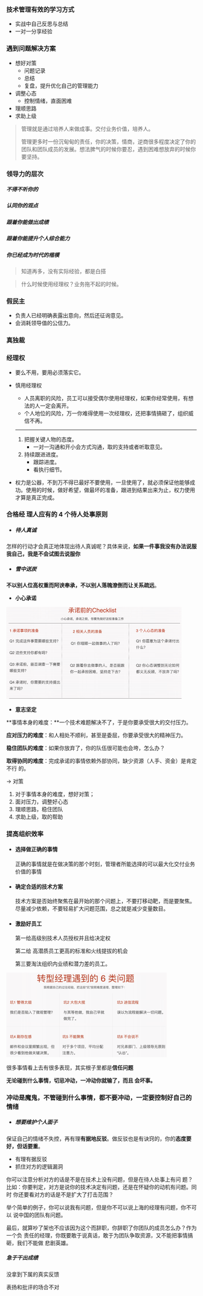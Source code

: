 ### 技术管理有效的学习方式

- 实战中自己反思与总结
- 一对一分享经验

### 遇到问题解决方案

- 想好对策
  - 问题记录
  - 总结
  - 复盘，提升优化自己的管理能力
- 调整心态
  - 控制情绪，直面困难
- 理顺思路
- 求助上级

> 管理就是通过培养人来做成事。交付业务价值，培养人。
>
> 管理更多时一份沉甸甸的责任，你的决策，情商，逆商很多程度决定了你的团队和团队成员的发展。想法脾气的时候你要忍，遇到困难想放弃的时候你要坚持。



### 领导力的层次

##### 不得不听你的

##### 认同你的观点

##### 跟着你能做出成绩

##### 跟着你能提升个人综合能力

##### 你已经成为时代的楷模

>知道再多，没有实际经验，都是白搭

> 什么时候使用经理权？业务拖不起的时候。

###  假民主

- 负责人已经明确表露出意向，然后还征询意见。
- 会消耗领导值的公信力。

### 真独裁

### 经理权

- 要么不用，要用必须落实它。

- 慎用经理权

  - 人员离职的风险，员工可以接受偶尔使用经理权，如果你经常使用，有想法的人一定会离开。
  - 个人地位的风险，万一你难得使用一次经理权，还把事情搞砸了，组织威信不再。

  ---

  1. 把握关键人物的态度。
     - 一对一沟通和开小会方式沟通，取的支持或者听取意见。
  2. 持续跟进进度。
     - 跟踪进度。
     - 看执行细节。

- 权力是公器，不到万不得已最好不要使用，一旦使用了，就必须保证他能够成功。使用的时候，做好希望，做最坏的准备，跟进到结果出来为止，权力使用才算是真正完成。

### 合格经 理人应有的 4 个待人处事原则

- ##### 待人真诚

怎样的行动才会真正地体现出待人真诚呢？具体来说，**如果一件事我没有办法说服我自己，我是不会试图去说服你**

- ##### 雪中送炭

**不以别人位高权重而阿谀奉承，不以别人落魄潦倒而让关系疏远**。

- **小心承诺**

<img src="项目管理提升/image-20210710231327624.png" alt="image-20210710231327624" style="zoom:50%;" />

- **意志坚定**

**事情本身的难度：**一个技术难题解决不了，于是你要承受很大的交付压力。 

**应对压力的难度**：和人相处不顺利，甚至是委屈，你要承受很大的精神压力。 

**稳住团队的难度**：如果你放弃了，你的队伍很可能也会垮，怎么办？

**取得协同的难度**：完成承诺的事情依赖外部协同，缺少资源（人手、资金）是肯定不行 的。

-> 对策

1. 对于事情本身的难度，想好对策；
2. 面对压力，调整好心态
3. 理顺思路，稳住团队
4. 求助上级，取的帮助

### 提高组织效率

- #### 选择做正确的事情

  正确的事情就是在做决策的那个时刻，管理者所能选择的可以最大化交付业务价值的事情

- #### 确定合适的技术方案

  技术方案是否始终聚焦在最开始的那个问题上，不要打移动靶，而是要聚焦。尽量减少依赖，不要轻易扩大问题范围，总之就是减少变量数目。

- #### 激励好员工

  第一给高级别技术人员授权并且给决定权

  第二给 高潜质员工更高的标准和火线提拔的机会

  第三要淘汰组织内业绩和潜力差的员工。



<img src="项目管理提升/image-20210713171852453.png" alt="image-20210713171852453" style="zoom:50%;" />

很多事情看上去有很多表现，其实根子里都是**信任问题**

**无论碰到什么事情，切忌冲动，一冲动你就输了，而且 会坏事。**

### 冲动是魔鬼，不管碰到什么事情，都不要冲动，一定要控制好自己的情绪

- ##### 想要维护个人面子

保证自己的情绪不失控，再有理**有据地反驳**。做反驳也是有诀窍的，你的**态度要 好，但话要重**。

- 有理有据反驳
- 抓住对方的逻辑漏洞

你可以注意分析对方的话是不是在技术上没有问题，但是在待人处事上有问 题？比如：你要判定，对方是说你的技术决定有问题，还是在怀疑你的动机有问题。同时 你还要看对方的话是不是扩大了打击范围？ 

举个简单的例子，你可以说我有问题，但是你不可以说上海的经理有问题，你不可以 说中国的团队有问题。 

最后，就算吵了架也不应该因为这个而辞职，你辞职了你团队的成员怎么办？作为一个负 责任的经理，你既要敢于说真话，敢于为团队争取资源，又不能把事情搞砸，我们不能做 悲剧英雄。

##### **急于干出成绩**

没拿到下属的真实反馈

表扬和批评的场合不对

